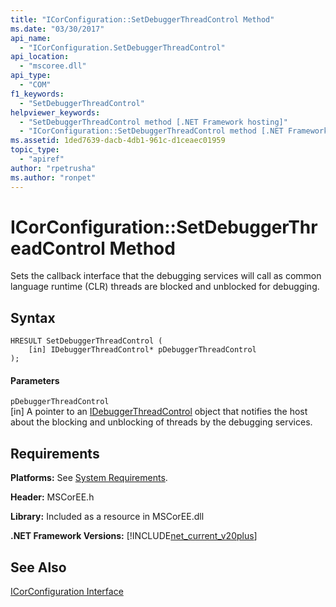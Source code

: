 ```yaml
---
title: "ICorConfiguration::SetDebuggerThreadControl Method"
ms.date: "03/30/2017"
api_name: 
  - "ICorConfiguration.SetDebuggerThreadControl"
api_location: 
  - "mscoree.dll"
api_type: 
  - "COM"
f1_keywords: 
  - "SetDebuggerThreadControl"
helpviewer_keywords: 
  - "SetDebuggerThreadControl method [.NET Framework hosting]"
  - "ICorConfiguration::SetDebuggerThreadControl method [.NET Framework hosting]"
ms.assetid: 1ded7639-dacb-4db1-961c-d1ceaec01959
topic_type: 
  - "apiref"
author: "rpetrusha"
ms.author: "ronpet"
---
```

# ICorConfiguration::SetDebuggerThreadControl Method
Sets the callback interface that the debugging services will call as common language runtime (CLR) threads are blocked and unblocked for debugging.  
  
## Syntax  
  
```  
HRESULT SetDebuggerThreadControl (  
    [in] IDebuggerThreadControl* pDebuggerThreadControl  
);  
```  
  
#### Parameters  
 `pDebuggerThreadControl`  
 [in] A pointer to an [IDebuggerThreadControl](../../../../docs/framework/unmanaged-api/hosting/idebuggerthreadcontrol-interface.md) object that notifies the host about the blocking and unblocking of threads by the debugging services.  
  
## Requirements  
 **Platforms:** See [System Requirements](../../../../docs/framework/get-started/system-requirements.md).  
  
 **Header:** MSCorEE.h  
  
 **Library:** Included as a resource in MSCorEE.dll  
  
 **.NET Framework Versions:** [!INCLUDE[net_current_v20plus](../../../../includes/net-current-v20plus-md.md)]  
  
## See Also  
 [ICorConfiguration Interface](../../../../docs/framework/unmanaged-api/hosting/icorconfiguration-interface.md)
